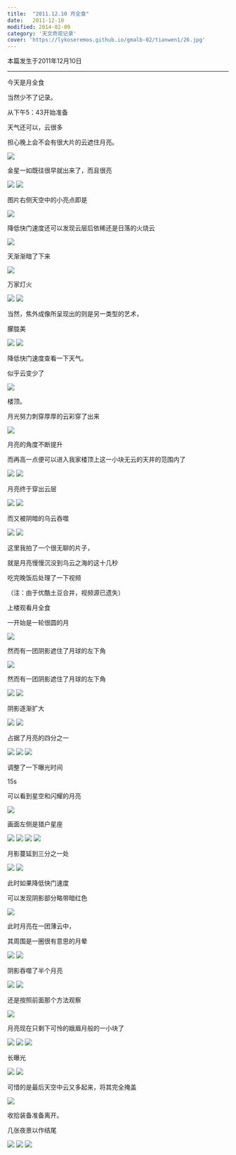 ```yaml
---
title:  "2011.12.10 月全食"
date:   2011-12-10
modified: 2014-02-09
category: '天文奇观记录'
cover: 'https://lykoseremos.github.io/gmalb-02/tianwen1/26.jpg'
---
```


本篇发生于2011年12月10日

---

今天是月全食

当然少不了记录。

从下午5：43开始准备

天气还可以，云很多

担心晚上会不会有很大片的云遮住月亮。

<img class='disc' src='https://lykoseremos.github.io/gmalb-02/tianwen1/1.jpg'>

金星一如既往很早就出来了，而且很亮

<img class='disc' src='https://lykoseremos.github.io/gmalb-02/tianwen1/2.jpg'>

<img class='disc' src='https://lykoseremos.github.io/gmalb-02/tianwen1/3.jpg'>

图片右侧天空中的小亮点即是

<img class='disc' src='https://lykoseremos.github.io/gmalb-02/tianwen1/4.jpg'>

降低快门速度还可以发现云层后依稀还是日落的火烧云

<img class='disc' src='https://lykoseremos.github.io/gmalb-02/tianwen1/5.jpg'>

天渐渐暗了下来

<img class='disc' src='https://lykoseremos.github.io/gmalb-02/tianwen1/6.jpg'>

万家灯火

<img class='disc' src='https://lykoseremos.github.io/gmalb-02/tianwen1/7.jpg'>

<img class='disc' src='https://lykoseremos.github.io/gmalb-02/tianwen1/8.jpg'>

当然，焦外成像所呈现出的则是另一类型的艺术，

朦胧美

<img class='disc' src='https://lykoseremos.github.io/gmalb-02/tianwen1/9.jpg'>

<img class='disc' src='https://lykoseremos.github.io/gmalb-02/tianwen1/10.jpg'>

降低快门速度查看一下天气。

似乎云变少了

<img class='disc' src='https://lykoseremos.github.io/gmalb-02/tianwen1/11.jpg'>

楼顶。

月光努力刺穿厚厚的云彩穿了出来

<img class='disc' src='https://lykoseremos.github.io/gmalb-02/tianwen1/12.jpg'>

月亮的角度不断提升

而再高一点便可以进入我家楼顶上这一小块无云的天井的范围内了

<img class='disc' src='https://lykoseremos.github.io/gmalb-02/tianwen1/13.jpg'>

<img class='disc' src='https://lykoseremos.github.io/gmalb-02/tianwen1/14.jpg'>

月亮终于穿出云层

<img class='disc' src='https://lykoseremos.github.io/gmalb-02/tianwen1/15.jpg'>

<img class='disc' src='https://lykoseremos.github.io/gmalb-02/tianwen1/16.jpg'>

而又被阴暗的乌云吞噬

<img class='disc' src='https://lykoseremos.github.io/gmalb-02/tianwen1/17.jpg'>

<img class='disc' src='https://lykoseremos.github.io/gmalb-02/tianwen1/18.jpg'>

这里我拍了一个很无聊的片子，

就是月亮慢慢沉没到乌云之海的这十几秒


吃完晚饭后处理了一下视频

（注：由于优酷土豆合并，视频源已遗失）

上楼观看月全食

一开始是一轮很圆的月

<img class='disc' src='https://lykoseremos.github.io/gmalb-02/tianwen1/19.jpg'>

然而有一团阴影遮住了月球的左下角

<img class='disc' src='https://lykoseremos.github.io/gmalb-02/tianwen1/20.jpg'>

然而有一团阴影遮住了月球的左下角

<img class='disc' src='https://lykoseremos.github.io/gmalb-02/tianwen1/21.jpg'>

<img class='disc' src='https://lykoseremos.github.io/gmalb-02/tianwen1/22.jpg'>

阴影逐渐扩大

<img class='disc' src='https://lykoseremos.github.io/gmalb-02/tianwen1/23.jpg'>

<img class='disc' src='https://lykoseremos.github.io/gmalb-02/tianwen1/24.jpg'>

占据了月亮的四分之一

<img class='disc' src='https://lykoseremos.github.io/gmalb-02/tianwen1/25.jpg'>

<img class='disc' src='https://lykoseremos.github.io/gmalb-02/tianwen1/26.jpg'>

<img class='disc' src='https://lykoseremos.github.io/gmalb-02/tianwen1/27.jpg'>

调整了一下曝光时间

15s

可以看到星空和闪耀的月亮

<img class='disc' src='https://lykoseremos.github.io/gmalb-02/tianwen1/28.jpg'>

画面左侧是猎户星座

<img class='disc' src='https://lykoseremos.github.io/gmalb-02/tianwen1/29.jpg'>

<img class='disc' src='https://lykoseremos.github.io/gmalb-02/tianwen1/30.jpg'>

<img class='disc' src='https://lykoseremos.github.io/gmalb-02/tianwen1/31.jpg'>

<img class='disc' src='https://lykoseremos.github.io/gmalb-02/tianwen1/32.jpg'>

月影蔓延到三分之一处

<img class='disc' src='https://lykoseremos.github.io/gmalb-02/tianwen1/33.jpg'>

<img class='disc' src='https://lykoseremos.github.io/gmalb-02/tianwen1/34.jpg'>

此时如果降低快门速度

可以发现阴影部分略带暗红色

<img class='disc' src='https://lykoseremos.github.io/gmalb-02/tianwen1/35.jpg'>

此时月亮在一团薄云中，

其周围是一圈很有意思的月晕

<img class='disc' src='https://lykoseremos.github.io/gmalb-02/tianwen1/36.jpg'>

<img class='disc' src='https://lykoseremos.github.io/gmalb-02/tianwen1/37.jpg'>

阴影吞噬了半个月亮

<img class='disc' src='https://lykoseremos.github.io/gmalb-02/tianwen1/38.jpg'>

<img class='disc' src='https://lykoseremos.github.io/gmalb-02/tianwen1/39.jpg'>

还是按照前面那个方法观察

<img class='disc' src='https://lykoseremos.github.io/gmalb-02/tianwen1/40.jpg'>

月亮现在只剩下可怜的娥眉月般的一小块了

<img class='disc' src='https://lykoseremos.github.io/gmalb-02/tianwen1/41.jpg'>

<img class='disc' src='https://lykoseremos.github.io/gmalb-02/tianwen1/42.jpg'>

<img class='disc' src='https://lykoseremos.github.io/gmalb-02/tianwen1/43.jpg'>

长曝光

<img class='disc' src='https://lykoseremos.github.io/gmalb-02/tianwen1/44.jpg'>

<img class='disc' src='https://lykoseremos.github.io/gmalb-02/tianwen1/45.jpg'>

可惜的是最后天空中云又多起来，将其完全掩盖

<img class='disc' src='https://lykoseremos.github.io/gmalb-02/tianwen1/46.jpg'>

收拾装备准备离开。

几张夜景以作结尾

<img class='disc' src='https://lykoseremos.github.io/gmalb-02/tianwen1/47.jpg'>

<img class='disc' src='https://lykoseremos.github.io/gmalb-02/tianwen1/48.jpg'>

<img class='disc' src='https://lykoseremos.github.io/gmalb-02/tianwen1/49.jpg'>
